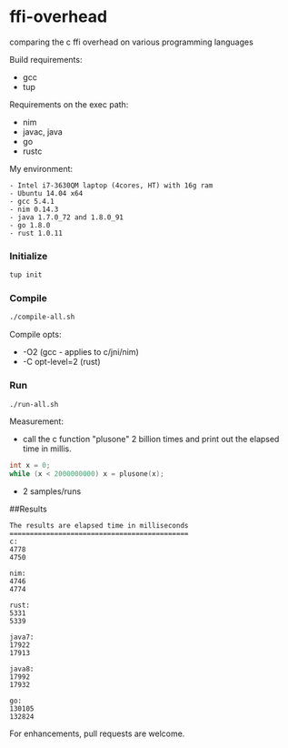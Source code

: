 ffi-overhead
============

comparing the c ffi overhead on various programming languages

Build requirements:
- gcc
- tup

Requirements on the exec path:
- nim
- javac, java
- go
- rustc

My environment:
```
- Intel i7-3630QM laptop (4cores, HT) with 16g ram
- Ubuntu 14.04 x64
- gcc 5.4.1
- nim 0.14.3
- java 1.7.0_72 and 1.8.0_91
- go 1.8.0
- rust 1.0.11
```

### Initialize
```sh
tup init
```

### Compile
```sh
./compile-all.sh
```

Compile opts:
- -O2 (gcc - applies to c/jni/nim)
- -C opt-level=2 (rust)

### Run
```sh
./run-all.sh
```

Measurement:
- call the c function "plusone" 2 billion times and print out the elapsed time in millis.
 ```c
int x = 0;
while (x < 2000000000) x = plusone(x);
 ```

- 2 samples/runs

##Results
```
The results are elapsed time in milliseconds
============================================
c:
4778
4750

nim:
4746
4774

rust:
5331
5339

java7:
17922
17913

java8:
17992
17932

go:
130105
132824

```

For enhancements, pull requests are welcome.

